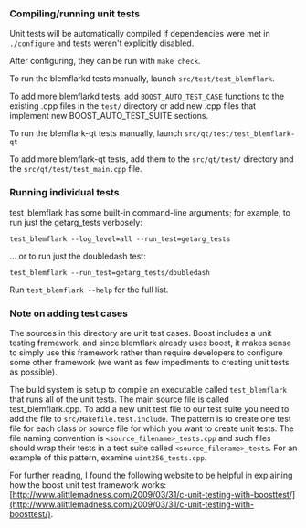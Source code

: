 ### Compiling/running unit tests

Unit tests will be automatically compiled if dependencies were met in `./configure`
and tests weren't explicitly disabled.

After configuring, they can be run with `make check`.

To run the blemflarkd tests manually, launch `src/test/test_blemflark`.

To add more blemflarkd tests, add `BOOST_AUTO_TEST_CASE` functions to the existing
.cpp files in the `test/` directory or add new .cpp files that
implement new BOOST_AUTO_TEST_SUITE sections.

To run the blemflark-qt tests manually, launch `src/qt/test/test_blemflark-qt`

To add more blemflark-qt tests, add them to the `src/qt/test/` directory and
the `src/qt/test/test_main.cpp` file.

### Running individual tests

test_blemflark has some built-in command-line arguments; for
example, to run just the getarg_tests verbosely:

    test_blemflark --log_level=all --run_test=getarg_tests

... or to run just the doubledash test:

    test_blemflark --run_test=getarg_tests/doubledash

Run `test_blemflark --help` for the full list.

### Note on adding test cases

The sources in this directory are unit test cases.  Boost includes a
unit testing framework, and since blemflark already uses boost, it makes
sense to simply use this framework rather than require developers to
configure some other framework (we want as few impediments to creating
unit tests as possible).

The build system is setup to compile an executable called `test_blemflark`
that runs all of the unit tests.  The main source file is called
test_blemflark.cpp. To add a new unit test file to our test suite you need 
to add the file to `src/Makefile.test.include`. The pattern is to create 
one test file for each class or source file for which you want to create 
unit tests.  The file naming convention is `<source_filename>_tests.cpp` 
and such files should wrap their tests in a test suite 
called `<source_filename>_tests`. For an example of this pattern, 
examine `uint256_tests.cpp`.

For further reading, I found the following website to be helpful in
explaining how the boost unit test framework works:
[http://www.alittlemadness.com/2009/03/31/c-unit-testing-with-boosttest/](http://www.alittlemadness.com/2009/03/31/c-unit-testing-with-boosttest/).
